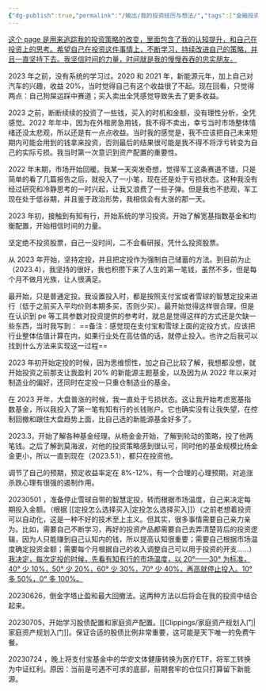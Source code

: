 ```yaml
---
{"dg-publish":true,"permalink":"/输出/我的投资经历与想法/","tags":["金融投资 定投"]}
---
```



<u>这个 page 是用来追踪我的投资策略的改变，里面包含了我的认知提升，和自己在投资上的思考。希望自己在投资这件事情上，不断学习，持续改进自己的策略，并且一直坚持下去。我坚信时间的力量，时间就是我的慢慢吞吞的忠实朋友。</u>

2023 年之前，没有系统的学习过。2020 和 2021 年，新能源元年，加上自己对汽车的兴趣，收益 20%，当时觉得自己有这个收益很了不起。现在回看，只觉得两点：自己狗屎运踩中赛道；买入卖出全凭感觉导致失去了更多收益。

2023 之前，断断续续的投资了一些钱，买入的时机和金额，没有理性分析，全凭感觉。2022 年年中，因为在外租房急用钱，我不得不卖出，幸亏当时市场整体情绪还没太悲观，所以还是有一点点收益。当时我的感觉是，我不应该把自己未来短期内可能会用到的钱拿来投资，否则最后的结果很可能是我不得不将浮亏转变为自己的实际亏损。我当时第一次意识到资产配置的重要性。

2022 年末期，市场开始回暖。我某一天突发奇想，觉得军工这条赛道不错，只是简单的看了几篇报告之后，就投入了一小笔，现在还是处于亏损状态。这种我没有经过研究和冷静思考的一时兴起，让我又浪费了一些子弹。但是我也不悲观，军工现在处于低谷期，并且鉴于政治形势，我相信会有大涨的那一天。

2023 年初，接触到有知有行，开始系统的学习投资。开始了解宽基指数基金和均衡配置，开始相信时间的力量。

坚定绝不投资股票，自己一没时间，二不会看研报，凭什么投资股票。

从 2023 年开始，坚持定投，并且把定投作为强制自己储蓄的方法。到目前为止（2023.4），我坚持的很好，我也积攒下来了人生的第一笔钱，虽然不多，但是每个月不做月光族，让人很满足。

最开始，只是普通定投。我设置投入时，都是按照支付宝或者雪球的智慧定投来进行（低于之前买入平均价则本期多买，否则少买）。最开始觉得这样很合理，但是在认识到 pe 等工具参数对投资提供的参考时，就总是觉得这样的方式还是欠缺一些东西，当时我写到： ==备注：感觉现在支付宝和雪球上面的定投方式，应该把行业整体估值计算在内，如果行业处在高估值的话，就停止投入。也许之后我可以找到什么方法来实现这一过程==

2023 年初开始定投的时候，因为思维惯性，加之自己比较了解，我想都没想，就开始投资之前那支让我盈利 20% 的新能源主题基金，以及因为从 2022 年以来对制造业的偏好，还同时在定投一只重仓制造业的基金。

在 2023 开年，大盘普涨的时候，我一直处于亏损状态。这让我开始考虑宽基指数基金，所以我投入了第一笔有知有行的长钱账户。它也确实没有让我失望，在控制回撤和跟住大盘趋势上面，比自己选的新能源基金好多了。

2023.3，开始了解各种基金经理。从杨金金开始，了解到轮动的策略，投了他两笔钱。之后了解到莫海波，对他的投资策略感到很认可，同时他的基金规模比杨金金更小，所以一直到现在（2023.5.1），都只在投资他。

调节了自己的预期，预定收益率定在 8%-12%，有一个合理的心理预期，对追涨杀跌心理有很强的遏制作用。

20230501 ，准备停止雪球自带的智慧定投，转而根据市场温度，自己来决定每期投入金额。（根据 [[定投怎么选择买入\|定投怎么选择买入]]）（之前老想着投资可以自动化，这是一种不好的技术至上主义。但其实，很多事情需要自己亲力亲为。比如，需要自己不断学习，再好的投资产品都需要自己去弄清楚背后的投资逻辑，因为人只能赚到自己认知内的钱，所以提高认知很重要；需要自己根据市场温度确定投资金额；需要每个月根据自己的收入调整自己可以用于投资的开支……）<u>我决定，每次定投的时候，先看有知有行的市场温度，以 20°——30° 为标准，40° 少 10%，50° 少 20%，60° 少 30%，70° 少 40%，再高就停止投入。10° 多 50%，0° 多 100%。</u>

20230626，倒金字塔止盈和最大回撤法。这两种方法以后将会在我的投资中结合起来。

20230705，开始学习股债配置和家庭资产配置。[[Clippings/家庭资产规划入门\|家庭资产规划入门]]。保证合适的股债比例非常重要，这可能是天下唯一的免费午餐。

20230724 ，晚上将支付宝基金中的华安文体健康转换为医疗ETF，将军工转换为中证红利。原因：当前是可遇不可求的底部，前期套牢的仓位只打算留下新能源。
